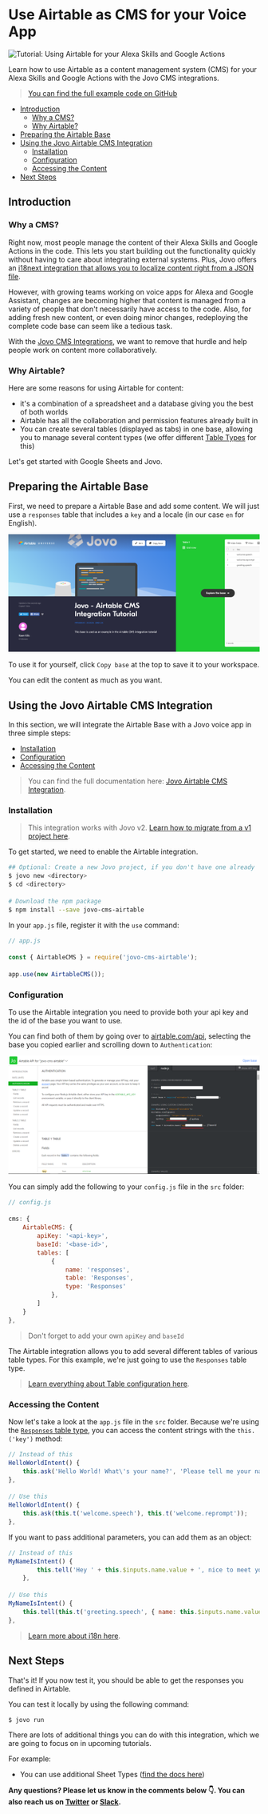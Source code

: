 # Use Airtable as CMS for your Voice App

![Tutorial: Using Airtable for your Alexa Skills and Google Actions](TODO)

Learn how to use Airtable as a content management system (CMS) for your Alexa Skills and Google Actions with the Jovo CMS integrations.

> [You can find the full example code on GitHub]([TODO](https://github.com/jovotech/jovo-templates/tree/master/tutorials/airtable-helloworld))

* [Introduction](#introduction)
  * [Why a CMS?](#why-a-cms)
  * [Why Airtable?](#why-airtable)
* [Preparing the Airtable Base](#preparing-the-airtable-base)
* [Using the Jovo Airtable CMS Integration](#using-the-jovo-airtable-cms-integration)
  * [Installation](#installation)
  * [Configuration](#configuration)
  * [Accessing the Content](#accessing-the-content)
* [Next Steps](#next-steps)

## Introduction

### Why a CMS?

Right now, most people manage the content of their Alexa Skills and Google Actions in the code. This lets you start building out the functionality quickly without having to care about integrating external systems. Plus, Jovo offers an [i18next integration that allows you to localize content right from a JSON file](https://www.jovo.tech/docs/output/i18n).

However, with growing teams working on voice apps for Alexa and Google Assistant, changes are becoming higher that content is managed from a variety of people that don't necessarily have access to the code. Also, for adding fresh new content, or even doing minor changes, redeploying the complete code base can seem like a tedious task.

With the [Jovo CMS Integrations](https://www.jovo.tech/docs/cms), we want to remove that hurdle and help people work on content more collaboratively.

### Why Airtable?

Here are some reasons for using Airtable for content:
* it's a combination of a spreadsheet and a database giving you the best of both worlds
* Airtable has all the collaboration and permission features already built in
* You can create several tables (displayed as tabs) in one base, allowing you to manage several content types (we offer different [Table Types](https://www.jovo.tech/docs/v2/cms/google-sheets#default-sheet-types) for this)

Let's get started with Google Sheets and Jovo.

## Preparing the Airtable Base

First, we need to prepare a Airtable Base and add some content. We will just use a `responses` table that includes a `key` and a locale (in our case `en` for English).

[![Airtable as CMS for Amazon Skill and Google Action](img/airtable_base.png)](https://airtable.com/universe/expxmfYnpMcqcGUx9/jovo-airtable-cms-integration-tutorial)

To use it for yourself, click `Copy base` at the top to save it to your workspace.

You can edit the content as much as you want.

## Using the Jovo Airtable CMS Integration

In this section, we will integrate the Airtable Base with a Jovo voice app in three simple steps:

* [Installation](#installation)
* [Configuration](#configuration)
* [Accessing the Content](#accessing-the-content)

> You can find the full documentation here: [Jovo Airtable CMS Integration](https://www.jovo.tech/docs/cms/airtable).

### Installation

> This integration works with Jovo v2. [Learn how to migrate from a v1 project here](https://www.jovo.tech/docs/v2/installation/v1-migration).

To get started, we need to enable the Airtable integration.

```sh
## Optional: Create a new Jovo project, if you don't have one already
$ jovo new <directory>
$ cd <directory>

# Download the npm package
$ npm install --save jovo-cms-airtable
```

In your `app.js` file, register it with the `use` command:

```javascript
// app.js

const { AirtableCMS } = require('jovo-cms-airtable');

app.use(new AirtableCMS());
```

### Configuration

To use the Airtable integration you need to provide both your api key and the id of the base you want to use.

You can find both of them by going over to [airtable.com/api](https://airtable.com/api), selecting the base you copied earlier and scrolling down to `Authentication`:

![Airtable api key and base id](img/airtable_apikey_baseid.png)

You can simply add the following to your `config.js` file in the `src` folder:

```javascript
// config.js

cms: {
    AirtableCMS: {
        apiKey: '<api-key>',
        baseId: '<base-id>',
        tables: [
            {
                name: 'responses',
                table: 'Responses',
                type: 'Responses'
            },
        ]
    }
},
```

> Don't forget to add your own `apiKey` and `baseId`

The Airtable integration allows you to add several different tables of various table types. For this example, we're just going to use the `Responses` table type.

> [Learn everything about Table configuration here](https://www.jovo.tech/docs/cms/airtable).

### Accessing the Content

Now let's take a look at the `app.js` file in the `src` folder. Because we're using the [`Responses` table type](https://www.jovo.tech/docs/cms/airtable#responses), you can access the content strings with the `this.('key')` method:

```javascript
// Instead of this
HelloWorldIntent() {
    this.ask('Hello World! What\'s your name?', 'Please tell me your name.');
},

// Use this
HelloWorldIntent() {
    this.ask(this.t('welcome.speech'), this.t('welcome.reprompt'));
},
```

If you want to pass additional parameters, you can add them as an object:

```javascript
// Instead of this
MyNameIsIntent() {
        this.tell('Hey ' + this.$inputs.name.value + ', nice to meet you!');
    },

// Use this
MyNameIsIntent() {
    this.tell(this.t('greeting.speech', { name: this.$inputs.name.value }));
},
```

> [Learn more about i18n here](https://www.jovo.tech/docs/output/i18n).

## Next Steps

That's it! If you now test it, you should be able to get the responses you defined in Airtable.

You can test it locally by using the following command:

```sh
$ jovo run
```

There are lots of additional things you can do with this integration, which we are going to focus on in upcoming tutorials.

For example:

* You can use additional Sheet Types ([find the docs here](https://www.jovo.tech/docs/cms/airtable#default-table-types))

**Any questions? Please let us know in the comments below 👇. You can also reach us on [Twitter](https://twitter.com/jovotech) or [Slack](https://www.jovo.tech/slack).**

<!--[metadata]: { "description": "Learn how to use Airtable as a content management system (CMS) for your Alexa Skills and Google Actions with Jovo.", "author": "kaan-kilic", "tags": "Airtable, CMS", "og-image": "TODO" }-->